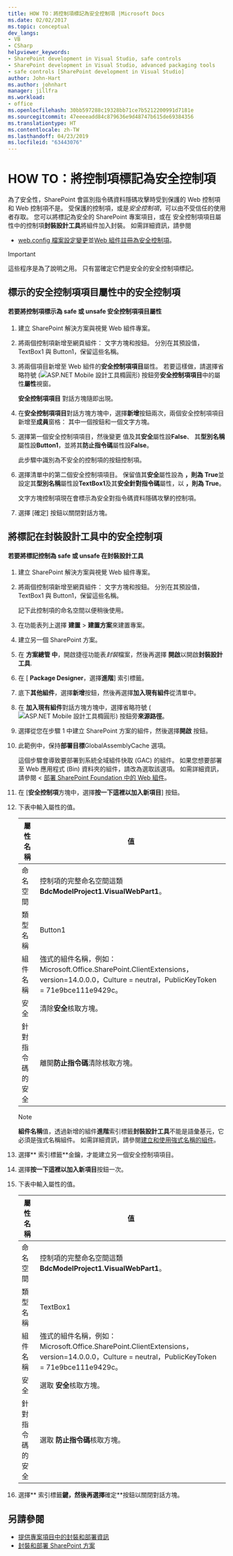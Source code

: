 ```yaml
---
title: HOW TO：將控制項標記為安全控制項 |Microsoft Docs
ms.date: 02/02/2017
ms.topic: conceptual
dev_langs:
- VB
- CSharp
helpviewer_keywords:
- SharePoint development in Visual Studio, safe controls
- SharePoint development in Visual Studio, advanced packaging tools
- safe controls [SharePoint development in Visual Studio]
author: John-Hart
ms.author: johnhart
manager: jillfra
ms.workload:
- office
ms.openlocfilehash: 30bb597288c19328bb71ce7b5212200991d7181e
ms.sourcegitcommit: 47eeeeadd84c879636e9d48747b615de69384356
ms.translationtype: HT
ms.contentlocale: zh-TW
ms.lasthandoff: 04/23/2019
ms.locfileid: "63443076"
---
```

# <a name="how-to-mark-controls-as-safe-controls"></a>HOW TO：將控制項標記為安全控制項
  為了安全性，SharePoint 會區別指令碼資料隱碼攻擊時受到保護的 Web 控制項和 Web 控制項不是。 受保護的控制項，或是*安全控制項*，可以由不受信任的使用者存取。 您可以將標記為安全的 SharePoint 專案項目，或在 安全控制項項目屬性中的控制項**封裝設計工具**將組件加入封裝。 如需詳細資訊，請參閱

- [web.config 檔案設定變更](http://go.microsoft.com/fwlink/?LinkId=178965)並[Web 組件註冊為安全控制項](http://go.microsoft.com/fwlink/?LinkId=171013)。

> [!IMPORTANT]
> 這些程序是為了說明之用。 只有當確定它們是安全的安全控制項標記。

## <a name="marking-safe-controls-in-the-safe-control-entries-property"></a>標示的安全控制項項目屬性中的安全控制項

#### <a name="to-mark-controls-as-safe-or-unsafe-in-the-safe-control-entries-property"></a>若要將控制項標示為 safe 或 unsafe 安全控制項項目屬性

1. 建立 SharePoint 解決方案與視覺 Web 組件專案。

2. 將兩個控制項新增至網頁組件： 文字方塊和按鈕。 分別在其預設值，TextBox1 與 Button1，保留這些名稱。

3. 將兩個項目新增至 Web 組件的**安全控制項項目**屬性。 若要這樣做，請選擇省略符號 (![ASP.NET Mobile 設計工具橢圓形](../sharepoint/media/mwellipsis.gif "ASP.NET Mobile 設計工具橢圓形")) 按鈕旁**安全控制項項目**中的屬性**屬性**視窗。

     **安全控制項項目** 對話方塊隨即出現。

4. 在**安全控制項項目**對話方塊方塊中，選擇**新增**按鈕兩次，兩個安全控制項項目新增至**成員**窗格： 其中一個按鈕和一個文字方塊。

5. 選擇第一個安全控制項項目，然後變更 值及其**安全**屬性設**False**、 其**型別名稱**屬性設**Button1**，並將其**防止指令碼**屬性設**False**。

     此步驟中識別為不安全的控制項的按鈕控制項。

6. 選擇清單中的第二個安全控制項項目。 保留值其**安全**屬性設為 **，則為 True**並設定其**型別名稱**屬性設**TextBox1**及其**安全針對指令碼**屬性，以 **，則為 True**。

     文字方塊控制項現在會標示為安全對指令碼資料隱碼攻擊的控制項。

7. 選擇 [確定] 按鈕以關閉對話方塊。

## <a name="marking-safe-controls-in-the-package-designer"></a>將標記在封裝設計工具中的安全控制項

#### <a name="to-mark-controls-as-safe-or-unsafe-in-the-package-designer"></a>若要將標記控制為 safe 或 unsafe 在封裝設計工具

1. 建立 SharePoint 解決方案與視覺 Web 組件專案。

2. 將兩個控制項新增至網頁組件： 文字方塊和按鈕。 分別在其預設值，TextBox1 與 Button1，保留這些名稱。

     記下此控制項的命名空間以便稍後使用。

3. 在功能表列上選擇 **建置** > **建置方案**來建置專案。

4. 建立另一個 SharePoint 方案。

5. 在 **方案總管 中**，開啟捷徑功能表*封裝*檔案，然後再選擇 **開啟**以開啟**封裝設計工具**.

6. 在 [ **Package Designer**，選擇**進階**] 索引標籤。

7. 底下**其他組件**，選擇**新增**按鈕，然後再選擇**加入現有組件**從清單中。

8. 在 **加入現有組件**對話方塊方塊中，選擇省略符號 (![ASP.NET Mobile 設計工具橢圓形](../sharepoint/media/mwellipsis.gif "ASP.NET Mobile 設計工具橢圓形")) 按鈕旁**來源路徑**。

9. 選擇從您在步驟 1 中建立 SharePoint 方案的組件，然後選擇**開啟** 按鈕。

10. 此範例中，保持**部署目標**GlobalAssemblyCache 選項。

     這個步驟會導致要部署到系統全域組件快取 (GAC) 的組件。 如果您想要部署至 Web 應用程式 (Bin) 資料夾的組件，請改為選取該選項。 如需詳細資訊，請參閱 <<c0> [ 部署 SharePoint Foundation 中的 Web 組件](http://go.microsoft.com/fwlink/?LinkId=177509)。

11. 在 [**安全控制項**方塊中，選擇**按一下這裡以加入新項目**] 按鈕。

12. 下表中輸入屬性的值。

    |屬性名稱|值|
    |-------------------|-----------|
    |命名空間|控制項的完整命名空間這類**BdcModelProject1.VisualWebPart1**。|
    |類型名稱|Button1|
    |組件名稱|強式的組件名稱，例如：Microsoft.Office.SharePoint.ClientExtensions，version=14.0.0.0，Culture = neutral，PublicKeyToken = 71e9bce111e9429c。|
    |安全|清除**安全**核取方塊。|
    |針對指令碼的安全|離開**防止指令碼**清除核取方塊。|

    > [!NOTE]
    > **組件名稱**值，透過新增的組件**進階**索引標籤**封裝設計工具**不能是語彙基元，它必須是強式名稱組件。 如需詳細資訊，請參閱[建立和使用強式名稱的組件](http://go.microsoft.com/fwlink/?LinkId=177513)。

13. 選擇** 索引標籤**金鑰，才能建立另一個安全控制項項目。

14. 選擇**按一下這裡以加入新項目**按鈕一次。

15. 下表中輸入屬性的值。

    |屬性名稱|值|
    |-------------------|-----------|
    |命名空間|控制項的完整命名空間這類**BdcModelProject1.VisualWebPart1**。|
    |類型名稱|TextBox1|
    |組件名稱|強式的組件名稱，例如：Microsoft.Office.SharePoint.ClientExtensions，version=14.0.0.0，Culture = neutral，PublicKeyToken = 71e9bce111e9429c。|
    |安全|選取 **安全**核取方塊。|
    |針對指令碼的安全|選取 **防止指令碼**核取方塊。|

16. 選擇** 索引標籤**鍵，然後再選擇**確定**按鈕以關閉對話方塊。

## <a name="see-also"></a>另請參閱
- [提供專案項目中的封裝和部署資訊](../sharepoint/providing-packaging-and-deployment-information-in-project-items.md)
- [封裝和部署 SharePoint 方案](../sharepoint/packaging-and-deploying-sharepoint-solutions.md)

